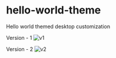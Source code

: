 # hello-world-theme
Hello world themed desktop customization

Version - 1
![v1](http://ozanyetkin.com/wp-content/uploads/2022/05/Desktop.png)

Version - 2
![v2](http://ozanyetkin.com/screenshot-2022-09-22-120732/)
